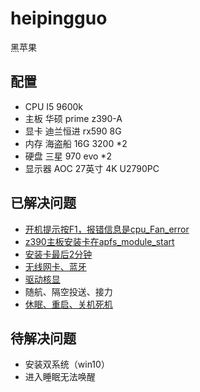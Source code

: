 # heipingguo
黑苹果
## 配置
- CPU I5 9600k
- 主板 华硕 prime z390-A
- 显卡 迪兰恒进 rx590 8G
- 内存 海盗船 16G 3200 *2
- 硬盘 三星 970 evo *2
- 显示器 AOC 27英寸 4K U2790PC

## 已解决问题

- [开机提示按F1，报错信息是cpu_Fan_error](cpu_Fan_error.md)
- [z390主板安装卡在apfs_module_start](z390主板安装卡在apfs_module_start.md)
- [安装卡最后2分钟](安装卡在最后2分钟的解决方法.md)
- [无线网卡、蓝牙](无线网卡、蓝牙.md)
- [驱动核显](驱动核显.md)
- 随航、隔空投送、接力
- [休眠、重启、关机死机](休眠、重启、关机死机.md)


## 待解决问题

- 安装双系统（win10）
- 进入睡眠无法唤醒
  
